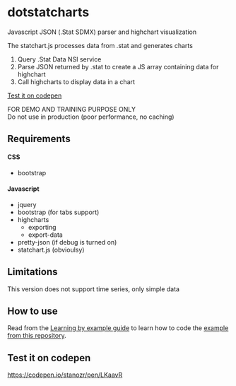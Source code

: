 # dotstatcharts
Javascript JSON (.Stat SDMX) parser and highchart visualization

The statchart.js processes data from .stat and generates charts
1) Query .Stat Data NSI service
2) Parse JSON returned by .stat to create a JS array containing data for highchart
3) Call highcharts to display data in a chart

[Test it on codepen](https://codepen.io/stanozr/pen/LKaavR)

FOR DEMO AND TRAINING PURPOSE ONLY  
Do not use in production (poor performance, no caching)

## Requirements

#### CSS
- bootstrap

#### Javascript
- jquery
- bootstrap (for tabs support)
- highcharts
  - exporting
  - export-data
- pretty-json (if debug is turned on)
- statchart.js (obvioulsy)

## Limitations 
This version does not support time series, only simple data

## How to use

Read from the [Learning by example guide](docs/LEARNING.md) to learn how to code the [example from this repository](https://pacificcommunity.github.io/dotstatcharts/example.html).

## Test it on codepen
https://codepen.io/stanozr/pen/LKaavR
